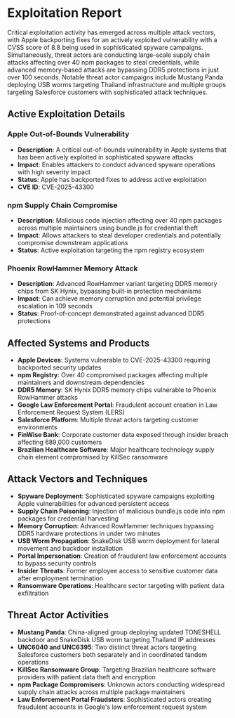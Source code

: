 # Exploitation Report

Critical exploitation activity has emerged across multiple attack vectors, with Apple backporting fixes for an actively exploited vulnerability with a CVSS score of 8.8 being used in sophisticated spyware campaigns. Simultaneously, threat actors are conducting large-scale supply chain attacks affecting over 40 npm packages to steal credentials, while advanced memory-based attacks are bypassing DDR5 protections in just over 100 seconds. Notable threat actor campaigns include Mustang Panda deploying USB worms targeting Thailand infrastructure and multiple groups targeting Salesforce customers with sophisticated attack techniques.

## Active Exploitation Details

### Apple Out-of-Bounds Vulnerability
- **Description**: A critical out-of-bounds vulnerability in Apple systems that has been actively exploited in sophisticated spyware attacks
- **Impact**: Enables attackers to conduct advanced spyware operations with high severity impact
- **Status**: Apple has backported fixes to address active exploitation
- **CVE ID**: CVE-2025-43300

### npm Supply Chain Compromise
- **Description**: Malicious code injection affecting over 40 npm packages across multiple maintainers using bundle.js for credential theft
- **Impact**: Allows attackers to steal developer credentials and potentially compromise downstream applications
- **Status**: Active exploitation targeting the npm registry ecosystem

### Phoenix RowHammer Memory Attack
- **Description**: Advanced RowHammer variant targeting DDR5 memory chips from SK Hynix, bypassing built-in protection mechanisms
- **Impact**: Can achieve memory corruption and potential privilege escalation in 109 seconds
- **Status**: Proof-of-concept demonstrated against advanced DDR5 protections

## Affected Systems and Products

- **Apple Devices**: Systems vulnerable to CVE-2025-43300 requiring backported security updates
- **npm Registry**: Over 40 compromised packages affecting multiple maintainers and downstream dependencies
- **DDR5 Memory**: SK Hynix DDR5 memory chips vulnerable to Phoenix RowHammer attacks
- **Google Law Enforcement Portal**: Fraudulent account creation in Law Enforcement Request System (LERS)
- **Salesforce Platform**: Multiple threat actors targeting customer environments
- **FinWise Bank**: Corporate customer data exposed through insider breach affecting 689,000 customers
- **Brazilian Healthcare Software**: Major healthcare technology supply chain element compromised by KillSec ransomware

## Attack Vectors and Techniques

- **Spyware Deployment**: Sophisticated spyware campaigns exploiting Apple vulnerabilities for advanced persistent access
- **Supply Chain Poisoning**: Injection of malicious bundle.js code into npm packages for credential harvesting
- **Memory Corruption**: Advanced RowHammer techniques bypassing DDR5 hardware protections in under two minutes
- **USB Worm Propagation**: SnakeDisk USB worm deployment for lateral movement and backdoor installation
- **Portal Impersonation**: Creation of fraudulent law enforcement accounts to bypass security controls
- **Insider Threats**: Former employee access to sensitive customer data after employment termination
- **Ransomware Operations**: Healthcare sector targeting with patient data exfiltration

## Threat Actor Activities

- **Mustang Panda**: China-aligned group deploying updated TONESHELL backdoor and SnakeDisk USB worm targeting Thailand IP addresses
- **UNC6040 and UNC6395**: Two distinct threat actors targeting Salesforce customers both separately and in coordinated tandem operations
- **KillSec Ransomware Group**: Targeting Brazilian healthcare software providers with patient data theft and encryption
- **npm Package Compromisers**: Unknown actors conducting widespread supply chain attacks across multiple package maintainers
- **Law Enforcement Portal Fraudsters**: Sophisticated actors creating fraudulent accounts in Google's law enforcement request system